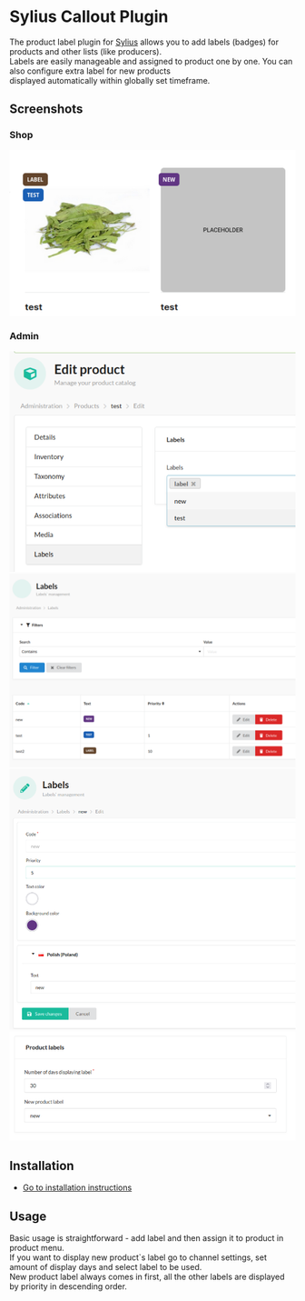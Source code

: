 # Sylius Callout Plugin

The product label plugin for [Sylius](https://sylius.com/) allows you to add labels (badges) for products and other lists (like producers).  
Labels are easily manageable and assigned to product one by one. You can also configure extra label for new products  
displayed automatically within globally set timeframe.

## Screenshots

### Shop

![Screenshot showing labels on products](doc/images/shop-products.png)

### Admin

![Screenshot showing admin product assign labels](doc/images/admin-product.png)
![Screenshot showing admin label index](doc/images/admin-label-index.png)
![Screenshot showing admin label index](doc/images/admin-label-edit.png)
![Screenshot showing admin label configuration](doc/images/admin-label-config.png)

## Installation

- [Go to installation instructions](doc/installation.md)

## Usage

Basic usage is straightforward - add label and then assign it to product in product menu.  
If you want to display new product`s label go to channel settings, set amount of display days and select label to be used.  
New product label always comes in first, all the other labels are displayed by priority in descending order.  
